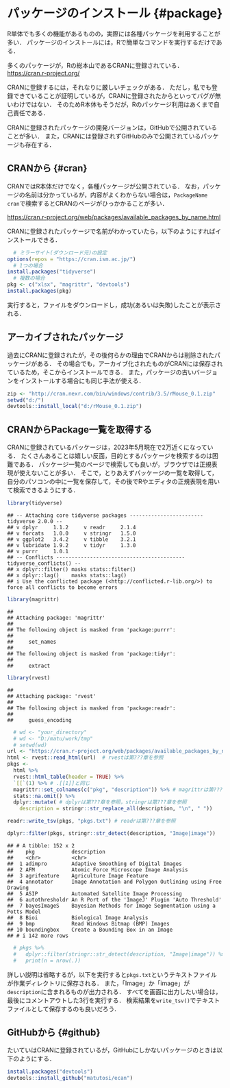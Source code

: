 <!--
**TODO：**
画像を追加する
-->

# パッケージのインストール {#package}

R単体でも多くの機能があるものの，実際には各種パッケージを利用することが多い．
パッケージのインストールには，Rで簡単なコマンドを実行するだけである．

多くのパッケージが，Rの総本山であるCRANに登録されている．
https://cran.r-project.org/

CRANに登録するには，それなりに厳しいチェックがある．
ただし，私でも登録できていることが証明しているが，CRANに登録されたからといってバグが無いわけではない．
そのためR本体もそうだが，Rのパッケージ利用はあくまで自己責任である．

CRANに登録されたパッケージの開発バージョンは，GitHubで公開されていることが多い．
また，CRANには登録されずGitHubのみで公開されているパッケージも存在する．

## CRANから {#cran}

CRANではR本体だけでなく，各種パッケージが公開されている．
なお，パッケージの名前は分かっているが，内容がよくわからない場合は，`PackageName cran`で検索するとCRANのページがひっかかることが多い．

https://cran.r-project.org/web/packages/available_packages_by_name.html

CRANに登録されたパッケージで名前がわかっていたら，以下のようにすればインストールできる．


```r
  # ミラーサイト(ダウンロード元)の設定
options(repos = "https://cran.ism.ac.jp/")
  # 1つの場合
install.packages("tidyverse")
  # 複数の場合
pkg <- c("xlsx", "magrittr", "devtools")
install.packages(pkg)
```

実行すると，ファイルをダウンロードし，成功(あるいは失敗)したことが表示される．


## アーカイブされたパッケージ

過去にCRANに登録されたが，その後何らかの理由でCRANからは削除されたパッケージがある．
その場合でも，アーカイブ化されたものがCRANには保存されているため，そこからインストールできる．
また，パッケージの古いバージョンをインストールする場合にも同じ手法が使える．


```r
zip <- "http://cran.nexr.com/bin/windows/contrib/3.5/rMouse_0.1.zip"
setwd("d:/")
devtools::install_local("d:/rMouse_0.1.zip")
```


## CRANからPackage一覧を取得する

CRANに登録されているパッケージは，2023年5月現在で2万近くになっている．
たくさんあることは嬉しい反面，目的とするパッケージを検索するのは困難である．
パッケージ一覧のページで検索しても良いが，ブラウザでは正規表現が使えないことが多い．
そこで，とりあえずパッケージの一覧を取得して，自分のパソコンの中に一覧を保存して，その後でRやエディタの正規表現を用いて検索できるようにする．


```r
library(tidyverse)
```

```
## -- Attaching core tidyverse packages ------------------------ tidyverse 2.0.0 --
## v dplyr     1.1.2     v readr     2.1.4
## v forcats   1.0.0     v stringr   1.5.0
## v ggplot2   3.4.2     v tibble    3.2.1
## v lubridate 1.9.2     v tidyr     1.3.0
## v purrr     1.0.1     
## -- Conflicts ------------------------------------------ tidyverse_conflicts() --
## x dplyr::filter() masks stats::filter()
## x dplyr::lag()    masks stats::lag()
## i Use the conflicted package (<http://conflicted.r-lib.org/>) to force all conflicts to become errors
```

```r
library(magrittr)
```

```
## 
## Attaching package: 'magrittr'
## 
## The following object is masked from 'package:purrr':
## 
##     set_names
## 
## The following object is masked from 'package:tidyr':
## 
##     extract
```

```r
library(rvest)
```

```
## 
## Attaching package: 'rvest'
## 
## The following object is masked from 'package:readr':
## 
##     guess_encoding
```

```r
  # wd <- "your_directory"
  # wd <- "D:/matu/work/tmp"
  # setwd(wd)
url <- "https://cran.r-project.org/web/packages/available_packages_by_name.html"
html <- rvest::read_html(url)  # rvestは第???章を参照
pkgs <-
  html %>%
  rvest::html_table(header = TRUE) %>%
  `[[`(1) %>% # .[[1]]と同じ
  magrittr::set_colnames(c("pkg", "description")) %>% # magrittrは第???章を参照
  stats::na.omit() %>%
  dplyr::mutate( # dplyrは第???章を参照，stringrは第???章を参照
    description = stringr::str_replace_all(description, "\n", " "))

readr::write_tsv(pkgs, "pkgs.txt") # readrは第???章を参照

dplyr::filter(pkgs, stringr::str_detect(description, "Image|image"))
```

```
## # A tibble: 152 x 2
##    pkg            description                                                
##    <chr>          <chr>                                                      
##  1 adimpro        Adaptive Smoothing of Digital Images                       
##  2 AFM            Atomic Force Microscope Image Analysis                     
##  3 agrifeature    Agriculture Image Feature                                  
##  4 annotator      Image Annotation and Polygon Outlining using Free Drawing  
##  5 ASIP           Automated Satellite Image Processing                       
##  6 autothresholdr An R Port of the 'ImageJ' Plugin 'Auto Threshold'          
##  7 bayesImageS    Bayesian Methods for Image Segmentation using a Potts Model
##  8 Bioi           Biological Image Analysis                                  
##  9 bmp            Read Windows Bitmap (BMP) Images                           
## 10 boundingbox    Create a Bounding Box in an Image                          
## # i 142 more rows
```

```r
  # pkgs %>%
  #   dplyr::filter(stringr::str_detect(description, "Image|image")) %>%
  #   print(n = nrow(.))
```

詳しい説明は省略するが，以下を実行すると`pkgs.txt`というテキストファイルが作業ディレクトリに保存される．
また，「Image」か「image」が`description`に含まれるものが出力される．
すべてを画面に出力したい場合は，最後にコメントアウトした3行を実行する．
検索結果を`write_tsv()`でテキストファイルとして保存するのも良いだろう．

## GitHubから {#github}

たいていはCRANに登録されているが，GitHubにしかないパッケージのときは以下のようにする．


```r
install.packages("devtools")
devtools::install_github("matutosi/ecan")
```
